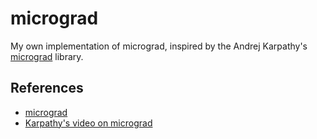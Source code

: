 # micrograd
My own implementation of micrograd, inspired by the Andrej Karpathy's [micrograd](https://github.com/karpathy/micrograd) library.

## References

- [micrograd](https://github.com/karpathy/micrograd)
- [Karpathy's video on micrograd](https://youtu.be/VMj-3S1tku0?si=lCW5FBEY1FAt9QIU)
